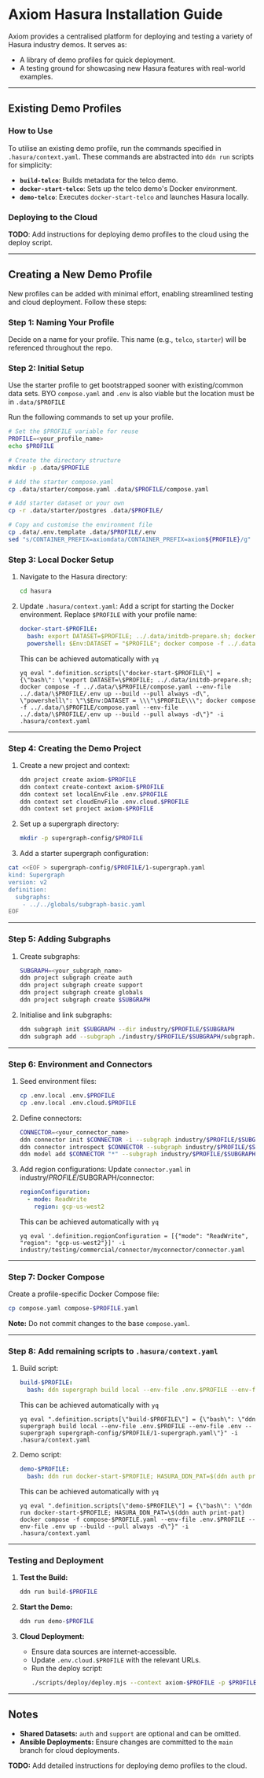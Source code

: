 # Axiom Hasura Installation Guide

Axiom provides a centralised platform for deploying and testing a variety of Hasura industry demos. It serves as:
- A library of demo profiles for quick deployment.
- A testing ground for showcasing new Hasura features with real-world examples.

---

## Existing Demo Profiles

### How to Use
To utilise an existing demo profile, run the commands specified in `.hasura/context.yaml`. These commands are abstracted into `ddn run` scripts for simplicity:
- **`build-telco`**: Builds metadata for the telco demo.
- **`docker-start-telco`**: Sets up the telco demo's Docker environment.
- **`demo-telco`**: Executes `docker-start-telco` and launches Hasura locally.

### Deploying to the Cloud
**TODO**: Add instructions for deploying demo profiles to the cloud using the deploy script.

---

## Creating a New Demo Profile

New profiles can be added with minimal effort, enabling streamlined testing and cloud deployment. Follow these steps:

### Step 1: Naming Your Profile
Decide on a name for your profile. This name (e.g., `telco`, `starter`) will be referenced throughout the repo.

### Step 2: Initial Setup
Use the starter profile to get bootstrapped sooner with existing/common data sets. BYO `compose.yaml` and `.env` is also viable but the location must be in `.data/$PROFILE`

Run the following commands to set up your profile.

```bash
# Set the $PROFILE variable for reuse
PROFILE=<your_profile_name>
echo $PROFILE

# Create the directory structure
mkdir -p .data/$PROFILE

# Add the starter compose.yaml
cp .data/starter/compose.yaml .data/$PROFILE/compose.yaml

# Add starter dataset or your own
cp -r .data/starter/postgres .data/$PROFILE/

# Copy and customise the environment file
cp .data/.env.template .data/$PROFILE/.env
sed "s/CONTAINER_PREFIX=axiomdata/CONTAINER_PREFIX=axiom${PROFILE}/g" .data/$PROFILE/.env > .data/$PROFILE/.env.tmp && mv .data/$PROFILE/.env.tmp .data/$PROFILE/.env
```

### Step 3: Local Docker Setup
1. Navigate to the Hasura directory:
   ```bash
   cd hasura
   ```

2. Update `.hasura/context.yaml`:
   Add a script for starting the Docker environment. Replace `$PROFILE` with your profile name:

   ```yaml
   docker-start-$PROFILE:
     bash: export DATASET=$PROFILE; ../.data/initdb-prepare.sh; docker compose -f ../.data/$PROFILE/compose.yaml --env-file ../.data/$PROFILE/.env up --build --pull always -d
     powershell: $Env:DATASET = "$PROFILE"; docker compose -f ../.data/$PROFILE/compose.yaml --env-file ../.data/$PROFILE/.env up --build --pull always -d
   ```

   This can be achieved automatically with `yq`
   ```
   yq eval ".definition.scripts[\"docker-start-$PROFILE\"] = {\"bash\": \"export DATASET=\$PROFILE; ../.data/initdb-prepare.sh; docker compose -f ../.data/\$PROFILE/compose.yaml --env-file ../.data/\$PROFILE/.env up --build --pull always -d\", \"powershell\": \"\$Env:DATASET = \\\"\$PROFILE\\\"; docker compose -f ../.data/\$PROFILE/compose.yaml --env-file ../.data/\$PROFILE/.env up --build --pull always -d\"}" -i .hasura/context.yaml
   ```

---

### Step 4: Creating the Demo Project

1. Create a new project and context:
   ```bash
   ddn project create axiom-$PROFILE
   ddn context create-context axiom-$PROFILE
   ddn context set localEnvFile .env.$PROFILE
   ddn context set cloudEnvFile .env.cloud.$PROFILE
   ddn context set project axiom-$PROFILE
   ```

2. Set up a supergraph directory:
   ```bash
   mkdir -p supergraph-config/$PROFILE
   ```

3. Add a starter supergraph configuration:
```bash
cat <<EOF > supergraph-config/$PROFILE/1-supergraph.yaml
kind: Supergraph
version: v2
definition:
  subgraphs:
    - ../../globals/subgraph-basic.yaml
EOF
```

---

### Step 5: Adding Subgraphs
1. Create subgraphs:
   ```bash
   SUBGRAPH=<your_subgraph_name>
   ddn project subgraph create auth
   ddn project subgraph create support
   ddn project subgraph create globals
   ddn project subgraph create $SUBGRAPH
   ```

2. Initialise and link subgraphs:
   ```bash
   ddn subgraph init $SUBGRAPH --dir industry/$PROFILE/$SUBGRAPH
   ddn subgraph add --subgraph ./industry/$PROFILE/$SUBGRAPH/subgraph.yaml --target-supergraph ./supergraph-config/$PROFILE/1-supergraph.yaml
   ```

---

### Step 6: Environment and Connectors
1. Seed environment files:
   ```bash
   cp .env.local .env.$PROFILE
   cp .env.local .env.cloud.$PROFILE
   ```

2. Define connectors:
   ```bash
   CONNECTOR=<your_connector_name>
   ddn connector init $CONNECTOR -i --subgraph industry/$PROFILE/$SUBGRAPH/subgraph.yaml
   ddn connector introspect $CONNECTOR --subgraph industry/$PROFILE/$SUBGRAPH/subgraph.yaml
   ddn model add $CONNECTOR "*" --subgraph industry/$PROFILE/$SUBGRAPH/subgraph.yaml
   ```

3. Add region configurations:
   Update `connector.yaml` in industry/$PROFILE/$SUBGRAPH/connector:
   ```yaml
   regionConfiguration:
     - mode: ReadWrite
       region: gcp-us-west2
   ```

   This can be achieved automatically with `yq`
   ```
   yq eval '.definition.regionConfiguration = [{"mode": "ReadWrite", "region": "gcp-us-west2"}]' -i industry/testing/commercial/connector/myconnector/connector.yaml
   ```

---

### Step 7: Docker Compose
Create a profile-specific Docker Compose file:
```bash
cp compose.yaml compose-$PROFILE.yaml
```
**Note:** Do not commit changes to the base `compose.yaml`.

---

### Step 8: Add remaining scripts to `.hasura/context.yaml`
1. Build script:
   ```yaml
   build-$PROFILE:
     bash: ddn supergraph build local --env-file .env.$PROFILE --env-file .env --supergraph supergraph-config/$PROFILE/1-supergraph.yaml
   ```

   This can be achieved automatically with `yq`
   ```
   yq eval ".definition.scripts[\"build-$PROFILE\"] = {\"bash\": \"ddn supergraph build local --env-file .env.$PROFILE --env-file .env --supergraph supergraph-config/$PROFILE/1-supergraph.yaml\"}" -i .hasura/context.yaml
   ```

2. Demo script:
   ```yaml
   demo-$PROFILE:
     bash: ddn run docker-start-$PROFILE; HASURA_DDN_PAT=$(ddn auth print-pat) docker compose -f compose-$PROFILE.yaml --env-file .env.$PROFILE --env-file .env up --build --pull always -d
   ```

   This can be achieved automatically with `yq`
   ```
   yq eval ".definition.scripts[\"demo-$PROFILE\"] = {\"bash\": \"ddn run docker-start-$PROFILE; HASURA_DDN_PAT=\$(ddn auth print-pat) docker compose -f compose-$PROFILE.yaml --env-file .env.$PROFILE --env-file .env up --build --pull always -d\"}" -i .hasura/context.yaml
   ```

---

### Testing and Deployment

1. **Test the Build:**
   ```bash
   ddn run build-$PROFILE
   ```

2. **Start the Demo:**
   ```bash
   ddn run demo-$PROFILE
   ```

3. **Cloud Deployment:**
   - Ensure data sources are internet-accessible.
   - Update `.env.cloud.$PROFILE` with the relevant URLs.
   - Run the deploy script:
     ```bash
     ./scripts/deploy/deploy.mjs --context axiom-$PROFILE -p $PROFILE -l DEBUG
     ```

---

## Notes
- **Shared Datasets:** `auth` and `support` are optional and can be omitted.
- **Ansible Deployments:** Ensure changes are committed to the `main` branch for cloud deployments.

**TODO:** Add detailed instructions for deploying demo profiles to the cloud.
